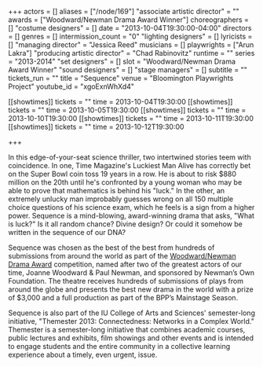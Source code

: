 +++
actors = []
aliases = ["/node/169"]
"associate artistic director" = ""
awards = ["Woodward/Newman Drama Award Winner"]
choreographers = []
"costume designers" = []
date = "2013-10-04T19:30:00-04:00"
directors = []
genres = []
intermission_count = "0"
"lighting designers" = []
lyricists = []
"managing director" = "Jessica Reed"
musicians = []
playwrights = ["Arun Lakra"]
"producing artistic director" = "Chad Rabinovitz"
runtime = ""
series = "2013-2014"
"set designers" = []
slot = "Woodward/Newman Drama Award Winner"
"sound designers" = []
"stage managers" = []
subtitle = ""
tickets_run = ""
title = "Sequence"
venue = "Bloomington Playwrights Project"
youtube_id = "xgoExnWhXd4"

[[showtimes]]
  tickets = ""
  time = 2013-10-04T19:30:00
[[showtimes]]
  tickets = ""
  time = 2013-10-05T19:30:00
[[showtimes]]
  tickets = ""
  time = 2013-10-10T19:30:00
[[showtimes]]
  tickets = ""
  time = 2013-10-11T19:30:00
[[showtimes]]
  tickets = ""
  time = 2013-10-12T19:30:00

+++

In this edge-of-your-seat science thriller, two intertwined stories teem with coincidence. In one, Time Magazine's Luckiest Man Alive has correctly bet on the Super Bowl coin toss 19 years in a row.  He is about to risk $880 million on the 20th until he's confronted by a young woman who may be able to prove that mathematics is behind his "luck."  In the other, an extremely unlucky man improbably guesses wrong on all 150 multiple choice questions of his science exam, which he feels is a sign from a higher power. Sequence is a mind-blowing, award-winning drama that asks, "What is luck?" Is it all random chance? Divine design? Or could it somehow be written in the sequence of our DNA?

Sequence was chosen as the best of the best from hundreds of submissions from around the world as part of the [Woodward/Newman Drama Award](/playwrights/woodward-newman-drama/) competition, named after two of the greatest actors of our time, Joanne Woodward & Paul Newman, and sponsored by Newman’s Own Foundation.  The theatre receives hundreds of submissions of plays from around the globe and presents the best new drama in the world with a prize of $3,000 and a full production as part of the BPP’s Mainstage Season.

Sequence is also part of the IU College of Arts and Sciences' semester-long initiative, "Themester 2013: Connectedness: Networks in a Complex World." Themester is a semester-long initiative  that combines academic courses, public lectures and exhibits, film showings and other events and is intended to engage students and the entire community in a collective learning experience about a timely, even urgent, issue.
